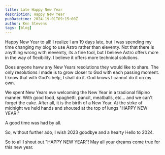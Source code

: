 ```yaml
---
title: Late Happy New Year
description: Happy New Year
pubDatetime: 2024-19-01T09:15:00Z
author: Ken Stevens
tags: [blog]
---
```


Happy New Year to all! I realize I am 19 days late, but I was spending my time changing my blog to use Astro rather than eleventy. Not that there is anything wrong with elevemty, its a fine tool, but I believe Astro offers more in the way of flexibility. I believe it offers more technical solutions.

Does anyone havw any New Years resolutions they would like to share. The only resolutions I made is to grow closer to God with each passing moment. I know that with God's help, I shall do it. God knows I cannot do it on my own.

We spent New Years eve welcoming the New Year in a tradional filipino manner. With good food, spaghetti, pancit, meatballs, etc... and we can't forget the cake. After all, it is the birth of a New Year. At the strke of midnight we held hands and shouted at the top of lungs "HAPPY NEW YEAR!"

A good time was had by all.

So, without further ado, I wish 2023 goodbye and a hearty Hello to 2024.

So to all I shout out "HAPPY NEW YEAR"! May all your dreams come true for this new year.
